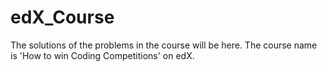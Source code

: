 # edX_Course
The solutions of the problems in the course will be here. The course name is 'How to win Coding Competitions' on edX.
